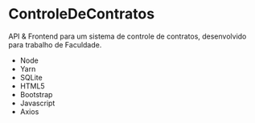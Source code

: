 # ControleDeContratos
API &amp; Frontend para um sistema de controle de contratos, desenvolvido para trabalho de Faculdade.

* Node
* Yarn
* SQLite
* HTML5
* Bootstrap
* Javascript
* Axios

